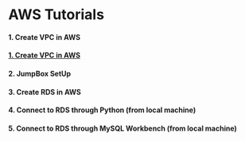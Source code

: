 # AWS Tutorials
#### 1. Create VPC in AWS
#### [1. Create VPC in AWS](https://github.com/Jasmy118/scripturient/tree/master/1.Create%20VPC%20AWS)
#### 2. JumpBox SetUp
#### 3. Create RDS in AWS
#### 4. Connect to RDS through Python (from local machine)
#### 5. Connect to RDS through MySQL Workbench (from local machine)
